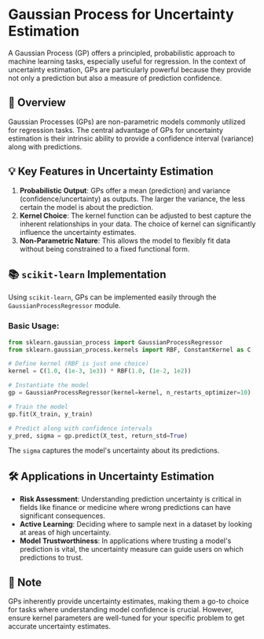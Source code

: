 


# Gaussian Process for Uncertainty Estimation

A Gaussian Process (GP) offers a principled, probabilistic approach to machine learning tasks, especially useful for regression. In the context of uncertainty estimation, GPs are particularly powerful because they provide not only a prediction but also a measure of prediction confidence.

## 📝 Overview

Gaussian Processes (GPs) are non-parametric models commonly utilized for regression tasks. The central advantage of GPs for uncertainty estimation is their intrinsic ability to provide a confidence interval (variance) along with predictions.

## 💡 Key Features in Uncertainty Estimation

1. **Probabilistic Output**: GPs offer a mean (prediction) and variance (confidence/uncertainty) as outputs. The larger the variance, the less certain the model is about the prediction.
2. **Kernel Choice**: The kernel function can be adjusted to best capture the inherent relationships in your data. The choice of kernel can significantly influence the uncertainty estimates.
3. **Non-Parametric Nature**: This allows the model to flexibly fit data without being constrained to a fixed functional form.

## 📚 `scikit-learn` Implementation

Using `scikit-learn`, GPs can be implemented easily through the `GaussianProcessRegressor` module.

### Basic Usage:

```python
from sklearn.gaussian_process import GaussianProcessRegressor
from sklearn.gaussian_process.kernels import RBF, ConstantKernel as C

# Define kernel (RBF is just one choice)
kernel = C(1.0, (1e-3, 1e3)) * RBF(1.0, (1e-2, 1e2))

# Instantiate the model
gp = GaussianProcessRegressor(kernel=kernel, n_restarts_optimizer=10)

# Train the model
gp.fit(X_train, y_train)

# Predict along with confidence intervals
y_pred, sigma = gp.predict(X_test, return_std=True)
```

The `sigma` captures the model's uncertainty about its predictions.

## 🛠 Applications in Uncertainty Estimation

- **Risk Assessment**: Understanding prediction uncertainty is critical in fields like finance or medicine where wrong predictions can have significant consequences.
- **Active Learning**: Deciding where to sample next in a dataset by looking at areas of high uncertainty.
- **Model Trustworthiness**: In applications where trusting a model's prediction is vital, the uncertainty measure can guide users on which predictions to trust.

## 📌 Note

GPs inherently provide uncertainty estimates, making them a go-to choice for tasks where understanding model confidence is crucial. However, ensure kernel parameters are well-tuned for your specific problem to get accurate uncertainty estimates.



